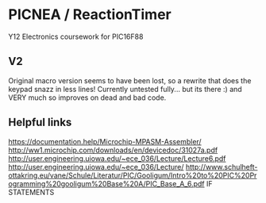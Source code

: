 # PICNEA / ReactionTimer
Y12 Electronics coursework for PIC16F88

## V2

Original macro version seems to have been lost, so a rewrite that does the keypad snazz in less lines! Currently untested fully... but its there :) and VERY much so improves on dead and bad code. 



## Helpful links 
https://documentation.help/Microchip-MPASM-Assembler/
http://ww1.microchip.com/downloads/en/devicedoc/31027a.pdf
http://user.engineering.uiowa.edu/~ece_036/Lecture/Lecture6.pdf
http://user.engineering.uiowa.edu/~ece_036/Lecture/ 
http://www.schulheft-ottakring.eu/vane/Schule/Literatur/PIC/Gooligum/Intro%20to%20PIC%20Programming%20gooligum%20Base%20A/PIC_Base_A_6.pdf IF STATEMENTS
